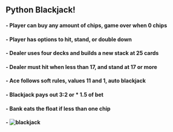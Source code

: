 ## Python Blackjack!

#### - Player can buy any amount of chips, game over when 0 chips
#### - Player has options to hit, stand, or double down
#### - Dealer uses four decks and builds a new stack at 25 cards
#### - Dealer must hit when less than 17, and stand at 17 or more
#### - Ace follows soft rules, values 11 and 1, auto blackjack
#### - Blackjack pays out 3:2 or * 1.5 of bet
#### - Bank eats the float if less than one chip
#### - ![blackjack](https://user-images.githubusercontent.com/38390009/108306949-1819a680-7162-11eb-8a74-ab0707428026.png)


